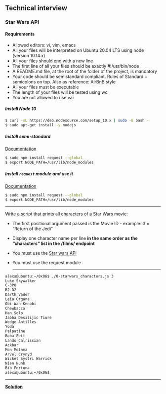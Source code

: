 ## Technical interview

### Star Wars API

#### Requirements

-   Allowed editors: vi, vim, emacs
-   All your files will be interpreted on Ubuntu 20.04 LTS using node (version 10.14.x)
-   All your files should end with a new line
-   The first line of all your files should be exactly #!/usr/bin/node
-   A README.md file, at the root of the folder of the project, is mandatory
-   Your code should be semistandard compliant. Rules of Standard + semicolons on top. Also as reference: AirBnB style
-   All your files must be executable
-   The length of your files will be tested using wc
-   You are not allowed to use var

##### Install Node 10

```bash
$ curl -sL https://deb.nodesource.com/setup_10.x | sudo -E bash -
$ sudo apt-get install -y nodejs
```

##### Install semi-standard

[Documentation](https://github.com/standard/semistandard)

```bash
$ sudo npm install request --global
$ export NODE_PATH=/usr/lib/node_modules
```

##### Install `request` module and use it

[Documentation](https://github.com/request/request)

```bash
$ sudo npm install request --global
$ export NODE_PATH=/usr/lib/node_modules
```

---

Write a script that prints all characters of a Star Wars movie:

-   The first positional argument passed is the Movie ID - example: 3 = “Return of the Jedi”
-   Display one character name per line **in the same order as the “characters” list in the /films/ endpoint**
-   You must use the [Star wars API](https://swapi-api.alx-tools.com/)
-   You must use the request module

    ***

```bash
alexa@ubuntu:~/0x06$ ./0-starwars_characters.js 3
Luke Skywalker
C-3PO
R2-D2
Darth Vader
Leia Organa
Obi-Wan Kenobi
Chewbacca
Han Solo
Jabba Desilijic Tiure
Wedge Antilles
Yoda
Palpatine
Boba Fett
Lando Calrissian
Ackbar
Mon Mothma
Arvel Crynyd
Wicket Systri Warrick
Nien Nunb
Bib Fortuna
alexa@ubuntu:~/0x06$
```

---

[**Solution**](./0-starwars_characters.js)
